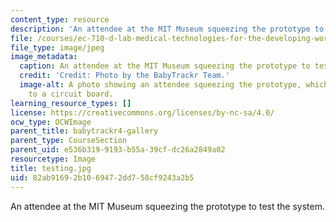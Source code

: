 ```yaml
---
content_type: resource
description: 'An attendee at the MIT Museum squeezing the prototype to test the system. '
file: /courses/ec-710-d-lab-medical-technologies-for-the-developing-world-spring-2010/82ab91692b1069472dd758cf9243a2b5_testing.jpg
file_type: image/jpeg
image_metadata:
  caption: An attendee at the MIT Museum squeezing the prototype to test the system.
  credit: 'Credit: Photo by the BabyTrackr Team.'
  image-alt: A photo showing an attendee squeezing the prototype, which was connected
    to a circuit board.
learning_resource_types: []
license: https://creativecommons.org/licenses/by-nc-sa/4.0/
ocw_type: OCWImage
parent_title: babytrackr4-gallery
parent_type: CourseSection
parent_uid: e536b319-9193-b55a-39cf-dc26a2849a02
resourcetype: Image
title: testing.jpg
uid: 82ab9169-2b10-6947-2dd7-58cf9243a2b5
---
```

An attendee at the MIT Museum squeezing the prototype to test the system. 